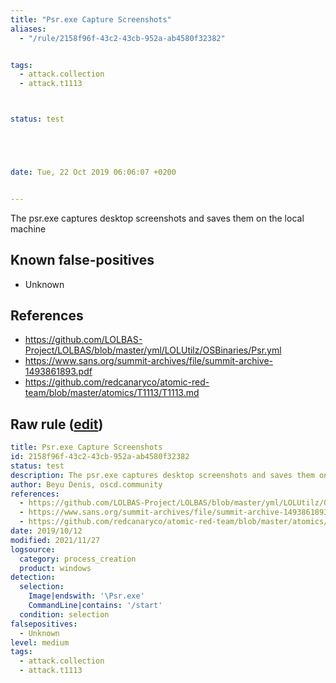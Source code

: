 ```yaml
---
title: "Psr.exe Capture Screenshots"
aliases:
  - "/rule/2158f96f-43c2-43cb-952a-ab4580f32382"


tags:
  - attack.collection
  - attack.t1113



status: test





date: Tue, 22 Oct 2019 06:06:07 +0200


---
```


The psr.exe captures desktop screenshots and saves them on the local machine

<!--more-->


## Known false-positives

* Unknown



## References

* https://github.com/LOLBAS-Project/LOLBAS/blob/master/yml/LOLUtilz/OSBinaries/Psr.yml
* https://www.sans.org/summit-archives/file/summit-archive-1493861893.pdf
* https://github.com/redcanaryco/atomic-red-team/blob/master/atomics/T1113/T1113.md


## Raw rule ([edit](https://github.com/SigmaHQ/sigma/edit/master/rules/windows/process_creation/proc_creation_win_susp_psr_capture_screenshots.yml))
```yaml
title: Psr.exe Capture Screenshots
id: 2158f96f-43c2-43cb-952a-ab4580f32382
status: test
description: The psr.exe captures desktop screenshots and saves them on the local machine
author: Beyu Denis, oscd.community
references:
  - https://github.com/LOLBAS-Project/LOLBAS/blob/master/yml/LOLUtilz/OSBinaries/Psr.yml
  - https://www.sans.org/summit-archives/file/summit-archive-1493861893.pdf
  - https://github.com/redcanaryco/atomic-red-team/blob/master/atomics/T1113/T1113.md
date: 2019/10/12
modified: 2021/11/27
logsource:
  category: process_creation
  product: windows
detection:
  selection:
    Image|endswith: '\Psr.exe'
    CommandLine|contains: '/start'
  condition: selection
falsepositives:
  - Unknown
level: medium
tags:
  - attack.collection
  - attack.t1113

```
